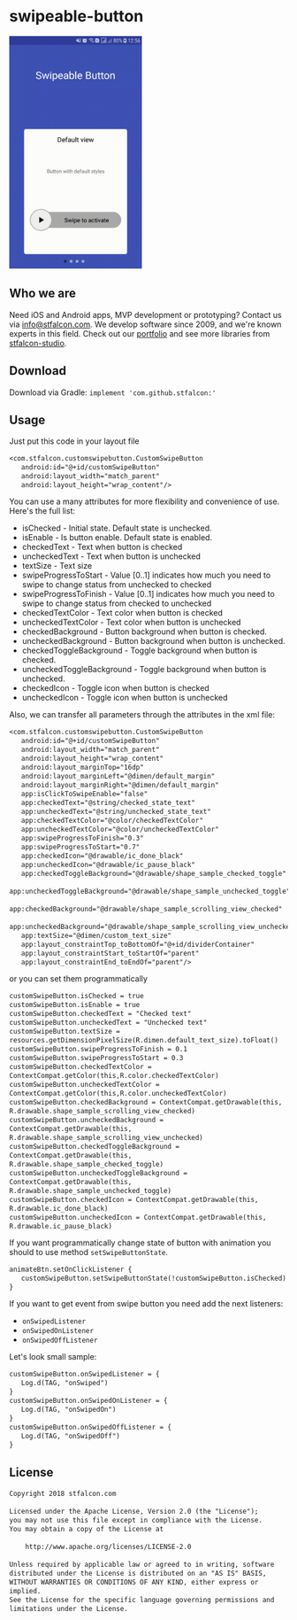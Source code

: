 # swipeable-button
<img src="images/swipe_new.gif" width="240" height="420" />

## Who we are
Need iOS and Android apps, MVP development or prototyping? Contact us via info@stfalcon.com. We develop software since 2009, and we're known experts in this field. Check out our [portfolio](https://stfalcon.com/en/portfolio) and see more libraries from [stfalcon-studio](https://stfalcon-studio.github.io/).

## Download
Download via Gradle:
```implement 'com.github.stfalcon:'```

## Usage
Just put this code in your layout file

```
<com.stfalcon.customswipebutton.CustomSwipeButton
   android:id="@+id/customSwipeButton"
   android:layout_width="match_parent"
   android:layout_height="wrap_content"/>
```

You can use a many attributes for more flexibility and convenience of use. Here's the full list:
- isChecked - Initial state. Default state is unchecked.
- isEnable - Is button enable. Default state is enabled.
- checkedText - Text when button is checked
- uncheckedText - Text when button is unchecked
- textSize - Text size
- swipeProgressToStart - Value [0..1] indicates how much you need to swipe to change status from unchecked to checked
- swipeProgressToFinish - Value [0..1] indicates how much you need to swipe to change status from checked to unchecked
- checkedTextColor - Text color when button is checked
- uncheckedTextColor - Text color when button is unchecked
- checkedBackground - Button background when button is checked.
- uncheckedBackground - Button background when button is unchecked.
- checkedToggleBackground - Toggle background when button is checked.
- uncheckedToggleBackground - Toggle background when button is unchecked.
- checkedIcon - Toggle icon when button is checked
- uncheckedIcon - Toggle icon when button is unchecked

Also, we can transfer all parameters through the attributes in the xml file:
```
<com.stfalcon.customswipebutton.CustomSwipeButton
   android:id="@+id/customSwipeButton"
   android:layout_width="match_parent"
   android:layout_height="wrap_content"
   android:layout_marginTop="16dp"
   android:layout_marginLeft="@dimen/default_margin"
   android:layout_marginRight="@dimen/default_margin"
   app:isClickToSwipeEnable="false"
   app:checkedText="@string/checked_state_text"
   app:uncheckedText="@string/unchecked_state_text"
   app:checkedTextColor="@color/checkedTextColor"
   app:uncheckedTextColor="@color/uncheckedTextColor"
   app:swipeProgressToFinish="0.3"
   app:swipeProgressToStart="0.7"
   app:checkedIcon="@drawable/ic_done_black"
   app:uncheckedIcon="@drawable/ic_pause_black"
   app:checkedToggleBackground="@drawable/shape_sample_checked_toggle"
   app:uncheckedToggleBackground="@drawable/shape_sample_unchecked_toggle"
   app:checkedBackground="@drawable/shape_sample_scrolling_view_checked"
   app:uncheckedBackground="@drawable/shape_sample_scrolling_view_unchecked"
   app:textSize="@dimen/custom_text_size"
   app:layout_constraintTop_toBottomOf="@+id/dividerContainer"
   app:layout_constraintStart_toStartOf="parent"
   app:layout_constraintEnd_toEndOf="parent"/>
```
or you can set them programmatically
```
customSwipeButton.isChecked = true
customSwipeButton.isEnable = true
customSwipeButton.checkedText = "Checked text"
customSwipeButton.uncheckedText = "Unchecked text"
customSwipeButton.textSize = resources.getDimensionPixelSize(R.dimen.default_text_size).toFloat()
customSwipeButton.swipeProgressToFinish = 0.1
customSwipeButton.swipeProgressToStart = 0.3
customSwipeButton.checkedTextColor = ContextCompat.getColor(this,R.color.checkedTextColor)
customSwipeButton.uncheckedTextColor = ContextCompat.getColor(this,R.color.uncheckedTextColor)
customSwipeButton.checkedBackground = ContextCompat.getDrawable(this, R.drawable.shape_sample_scrolling_view_checked)
customSwipeButton.uncheckedBackground = ContextCompat.getDrawable(this, R.drawable.shape_sample_scrolling_view_unchecked)
customSwipeButton.checkedToggleBackground = ContextCompat.getDrawable(this, R.drawable.shape_sample_checked_toggle)
customSwipeButton.uncheckedToggleBackground = ContextCompat.getDrawable(this, R.drawable.shape_sample_unchecked_toggle)
customSwipeButton.checkedIcon = ContextCompat.getDrawable(this, R.drawable.ic_done_black)
customSwipeButton.uncheckedIcon = ContextCompat.getDrawable(this, R.drawable.ic_pause_black)
```
If you want programmatically change state of button with animation you should to use method `setSwipeButtonState`.
```
animateBtn.setOnClickListener {
   customSwipeButton.setSwipeButtonState(!customSwipeButton.isChecked)
}
```
If you want to get event from swipe button you need add the next listeners:
 - `onSwipedListener`
 - `onSwipedOnListener`
 - `onSwipedOffListener`

Let's look small sample:
```
customSwipeButton.onSwipedListener = {
   Log.d(TAG, "onSwiped")
}
customSwipeButton.onSwipedOnListener = {
   Log.d(TAG, "onSwipedOn")
}
customSwipeButton.onSwipedOffListener = {
   Log.d(TAG, "onSwipedOff")
}
```
## License
```
Copyright 2018 stfalcon.com

Licensed under the Apache License, Version 2.0 (the "License");
you may not use this file except in compliance with the License.
You may obtain a copy of the License at

    http://www.apache.org/licenses/LICENSE-2.0

Unless required by applicable law or agreed to in writing, software
distributed under the License is distributed on an "AS IS" BASIS,
WITHOUT WARRANTIES OR CONDITIONS OF ANY KIND, either express or implied.
See the License for the specific language governing permissions and
limitations under the License.
```
